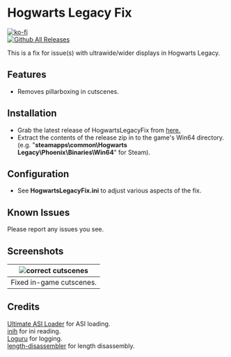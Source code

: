 # Hogwarts Legacy Fix
[![ko-fi](https://ko-fi.com/img/githubbutton_sm.svg)](https://ko-fi.com/W7W01UAI9)</br>
[![Github All Releases](https://img.shields.io/github/downloads/Lyall/HogwartsLegacyFix/total.svg)](https://github.com/Lyall/HogwartsLegacyFix/releases)

This is a fix for issue(s) with ultrawide/wider displays in Hogwarts Legacy.

## Features
- Removes pillarboxing in cutscenes.

## Installation
- Grab the latest release of HogwartsLegacyFix from [here.](https://github.com/Lyall/HogwartsLegacyFix/releases)
- Extract the contents of the release zip in to the game's Win64 directory.<br />(e.g. "**steamapps\common\Hogwarts Legacy\Phoenix\Binaries\Win64**" for Steam).

## Configuration
- See **HogwartsLegacyFix.ini** to adjust various aspects of the fix.

## Known Issues
Please report any issues you see.

## Screenshots

| ![correct cutscenes](https://user-images.githubusercontent.com/695941/216191824-9aab56df-2469-4654-ac79-daff722e2112.gif) |
|:--:|
| Fixed in-game cutscenes. |

## Credits
[Ultimate ASI Loader](https://github.com/ThirteenAG/Ultimate-ASI-Loader) for ASI loading. <br />
[inih](https://github.com/jtilly/inih) for ini reading. <br />
[Loguru](https://github.com/emilk/loguru) for logging. <br />
[length-disassembler](https://github.com/Nomade040/length-disassembler) for length disassembly.
